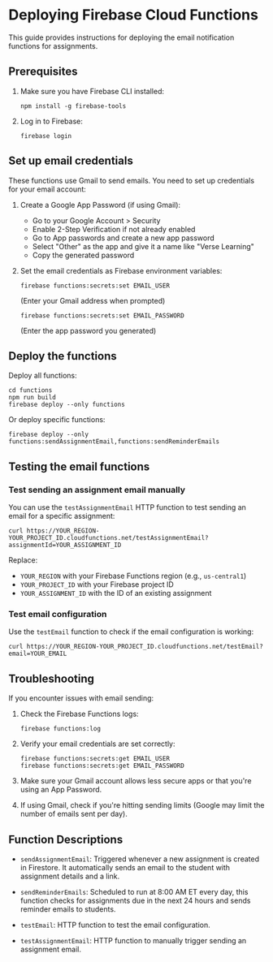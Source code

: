 # Deploying Firebase Cloud Functions

This guide provides instructions for deploying the email notification functions for assignments.

## Prerequisites

1. Make sure you have Firebase CLI installed:
   ```
   npm install -g firebase-tools
   ```

2. Log in to Firebase:
   ```
   firebase login
   ```

## Set up email credentials

These functions use Gmail to send emails. You need to set up credentials for your email account:

1. Create a Google App Password (if using Gmail):
   - Go to your Google Account > Security
   - Enable 2-Step Verification if not already enabled
   - Go to App passwords and create a new app password
   - Select "Other" as the app and give it a name like "Verse Learning"
   - Copy the generated password

2. Set the email credentials as Firebase environment variables:
   ```
   firebase functions:secrets:set EMAIL_USER
   ```
   (Enter your Gmail address when prompted)

   ```
   firebase functions:secrets:set EMAIL_PASSWORD
   ```
   (Enter the app password you generated)

## Deploy the functions

Deploy all functions:
```
cd functions
npm run build
firebase deploy --only functions
```

Or deploy specific functions:
```
firebase deploy --only functions:sendAssignmentEmail,functions:sendReminderEmails
```

## Testing the email functions

### Test sending an assignment email manually

You can use the `testAssignmentEmail` HTTP function to test sending an email for a specific assignment:

```
curl https://YOUR_REGION-YOUR_PROJECT_ID.cloudfunctions.net/testAssignmentEmail?assignmentId=YOUR_ASSIGNMENT_ID
```

Replace:
- `YOUR_REGION` with your Firebase Functions region (e.g., `us-central1`)
- `YOUR_PROJECT_ID` with your Firebase project ID
- `YOUR_ASSIGNMENT_ID` with the ID of an existing assignment

### Test email configuration

Use the `testEmail` function to check if the email configuration is working:

```
curl https://YOUR_REGION-YOUR_PROJECT_ID.cloudfunctions.net/testEmail?email=YOUR_EMAIL
```

## Troubleshooting

If you encounter issues with email sending:

1. Check the Firebase Functions logs:
   ```
   firebase functions:log
   ```

2. Verify your email credentials are set correctly:
   ```
   firebase functions:secrets:get EMAIL_USER
   firebase functions:secrets:get EMAIL_PASSWORD
   ```

3. Make sure your Gmail account allows less secure apps or that you're using an App Password.

4. If using Gmail, check if you're hitting sending limits (Google may limit the number of emails sent per day).

## Function Descriptions

- `sendAssignmentEmail`: Triggered whenever a new assignment is created in Firestore. It automatically sends an email to the student with assignment details and a link.

- `sendReminderEmails`: Scheduled to run at 8:00 AM ET every day, this function checks for assignments due in the next 24 hours and sends reminder emails to students.

- `testEmail`: HTTP function to test the email configuration.

- `testAssignmentEmail`: HTTP function to manually trigger sending an assignment email. 